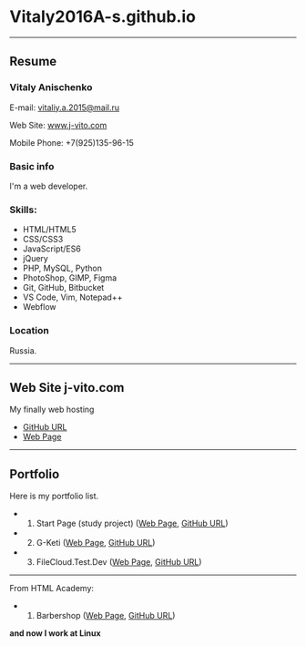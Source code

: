 # Vitaly2016A-s.github.io

---
## Resume

### Vitaly Anischenko

E-mail: vitaliy.a.2015@mail.ru

Web Site: www.j-vito.com

Mobile Phone: +7(925)135-96-15

### Basic info

I'm a web developer.

### Skills:

  - HTML/HTML5
  - CSS/CSS3
  - JavaScript/ES6
  - jQuery
  - PHP, MySQL, Python
  - PhotoShop, GIMP, Figma
  - Git, GitHub, Bitbucket
  - VS Code, Vim, Notepad++
  - Webflow

### Location

Russia.

---
## Web Site j-vito.com

My finally web hosting
  - [GitHub URL](https://github.com/Vitaly2016A-s/Vitaly2016A-s.github.io/blob/master/web-sites/j-vito.com/)
  - [Web Page](https://vitaly2016a-s.github.io/web-sites/j-vito.com/index.html) 
---
## Portfolio

Here is my portfolio list.

- 1. Start Page (study project) ([Web Page](https://vitaly2016a-s.github.io/web-sites/portfolio/v0.0/index.html), [GitHub URL](https://github.com/Vitaly2016A-s/Vitaly2016A-s.github.io/tree/master/web-sites/portfolio/v0.0))
- 2. G-Keti ([Web Page](https://Vitaly2016A-s.github.io/web-sites/g-keti.info/index.html), [GitHub URL](https://github.com/Vitaly2016A-s/Vitaly2016A-s.github.io/tree/master/web-sites/g-keti.info))
- 3. FileCloud.Test.Dev ([Web Page](https://Vitaly2016A-s.github.io/web-sites/filecloud.test.dev/index.html), [GitHub URL](https://github.com/Vitaly2016A-s/Vitaly2016A-s.github.io/tree/master/web-sites/filecloud.test.dev))

---

From HTML Academy:
  - 1. Barbershop ([Web Page](https://vitaly2016a-s.github.io/web-sites/HTML-Academy/BarberShop/index.html), [GitHub URL](https://github.com/Vitaly2016A-s/Vitaly2016A-s.github.io/tree/master/web-sites/HTML-Academy/BarberShop))
   

__and now I work at Linux__
